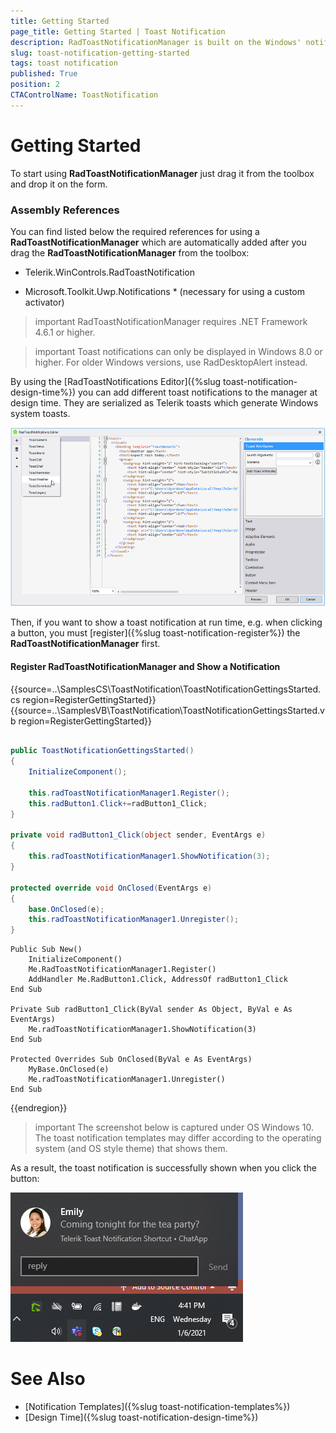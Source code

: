 ```yaml
---
title: Getting Started
page_title: Getting Started | Toast Notification
description: RadToastNotificationManager is built on the Windows' notification system, making it easier for our customers to create and manage notifications.  
slug: toast-notification-getting-started
tags: toast notification
published: True
position: 2 
CTAControlName: ToastNotification
---
```


# Getting Started

To start using **RadToastNotificationManager** just drag it from the toolbox and drop it on the form.

### Assembly References

You can find listed below the required references for using a **RadToastNotificationManager** which are automatically added after you drag the **RadToastNotificationManager** from the toolbox:

* Telerik.WinControls.RadToastNotification

* Microsoft.Toolkit.Uwp.Notifications * (necessary for using a custom activator)

>important RadToastNotificationManager requires .NET Framework 4.6.1 or higher.

>important Toast notifications can only be displayed in Windows 8.0 or higher. For older Windows versions, use RadDesktopAlert instead.

By using the [RadToastNotifications Editor]({%slug toast-notification-design-time%}) you can add different toast notifications to the manager at design time. They are serialized as Telerik toasts which generate Windows system toasts. 

![winforms/toast-notification-design-time003](images/toast-notification-design-time003.png) 

Then, if you want to show a toast notification at run time, e.g. when clicking a button, you must [register]({%slug toast-notification-register%}) the **RadToastNotificationManager** first. 

#### Register RadToastNotificationManager and Show a Notification

{{source=..\SamplesCS\ToastNotification\ToastNotificationGettingsStarted.cs region=RegisterGettingStarted}} 
{{source=..\SamplesVB\ToastNotification\ToastNotificationGettingsStarted.vb region=RegisterGettingStarted}}

````C#

public ToastNotificationGettingsStarted()
{
    InitializeComponent();

    this.radToastNotificationManager1.Register();
    this.radButton1.Click+=radButton1_Click;
}

private void radButton1_Click(object sender, EventArgs e)
{
    this.radToastNotificationManager1.ShowNotification(3);
}

protected override void OnClosed(EventArgs e)
{
    base.OnClosed(e);
    this.radToastNotificationManager1.Unregister();
}


````
````VB.NET
Public Sub New()
    InitializeComponent()
    Me.RadToastNotificationManager1.Register()
    AddHandler Me.RadButton1.Click, AddressOf radButton1_Click
End Sub

Private Sub radButton1_Click(ByVal sender As Object, ByVal e As EventArgs)
    Me.radToastNotificationManager1.ShowNotification(3)
End Sub

Protected Overrides Sub OnClosed(ByVal e As EventArgs)
    MyBase.OnClosed(e)
    Me.radToastNotificationManager1.Unregister()
End Sub

````

{{endregion}}

>important The screenshot below is captured under OS Windows 10. The toast notification templates may differ according to the operating system (and OS style theme) that shows them.
  
As a result, the toast notification is successfully shown when you click the button:

![winforms/toast-notification-getting-started001](images/toast-notification-getting-started001.png) 



# See Also

* [Notification Templates]({%slug toast-notification-templates%})
* [Design Time]({%slug toast-notification-design-time%})
 
        
